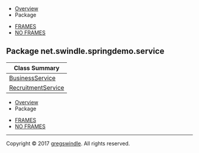   - [Overview](../../../../overview-summary.md)
  - Package

<!-- end list -->

  - [FRAMES](../../../../index.md)
  - [NO FRAMES](package-summary.md)

## Package net.swindle.springdemo.service

| Class Summary                                 |
| --------------------------------------------- |
| [BusinessService](BusinessService.md)       |
| [RecruitmentService](RecruitmentService.md) |

  - [Overview](../../../../overview-summary.md)
  - Package

<!-- end list -->

  - [FRAMES](../../../../index.md)
  - [NO FRAMES](package-summary.md)

-----

Copyright © 2017 [gregswindle](https://github.com/gregswindle). All
rights reserved.
